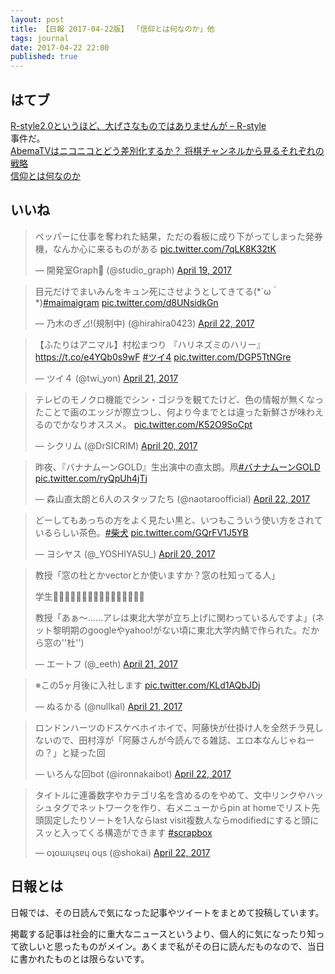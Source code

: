 ```yaml
---
layout: post
title: 【日報 2017-04-22版】 「信仰とは何なのか」他
tags: journal
date: 2017-04-22 22:00
published: true
---
```



## はてブ

<div class="news"><a href="http://rashita.net/blog/?p=20231" target="_blank">R-style2.0というほど、大げさなものではありませんが – R-style</a>
<div class="newscomme">事件だ。</div>
</div>

<div class="news"><a href="https://www.buzzfeed.com/harunayamazaki/abematv-niconico" target="_blank">AbemaTVはニコニコとどう差別化するか？ 将棋チャンネルから見るそれぞれの戦略</a>
<div class="newscomme"></div>
</div>

<div class="news"><a href="http://anond.hatelabo.jp/20170421215211" target="_blank">信仰とは何なのか</a>
<div class="newscomme"></div>
</div>


## いいね

 <blockquote class="twitter-tweet"><p lang="ja" dir="ltr">ペッパーに仕事を奪われた結果，ただの看板に成り下がってしまった発券機，なんか心に来るものがある <a href="https://t.co/7qLK8K32tK">pic.twitter.com/7qLK8K32tK</a></p>&mdash; 開発室Graph (@studio_graph) <a href="https://twitter.com/studio_graph/status/854677616120389632">April 19, 2017</a></blockquote>
<script async src="//platform.twitter.com/widgets.js" charset="utf-8"></script> 
 
 
<blockquote class="twitter-tweet"><p lang="ja" dir="ltr">目元だけでまいみんをキュン死にさせようとしてきてる(*´ω｀*)<a href="https://twitter.com/hashtag/maimaigram?src=hash">#maimaigram</a> <a href="https://t.co/d8UNsidkGn">pic.twitter.com/d8UNsidkGn</a></p>&mdash; 乃木のぎ⊿!(規制中) (@hirahira0423) <a href="https://twitter.com/hirahira0423/status/855610746998104064">April 22, 2017</a></blockquote>
<script async src="//platform.twitter.com/widgets.js" charset="utf-8"></script> 
 
 
<blockquote class="twitter-tweet"><p lang="ja" dir="ltr">【ふたりはアニマル】村松まつり 『ハリネズミのハリー』 <a href="https://t.co/e4YQb0s9wF">https://t.co/e4YQb0s9wF</a> <a href="https://twitter.com/hashtag/%E3%83%84%E3%82%A44?src=hash">#ツイ4</a> <a href="https://t.co/DGP5TtNGre">pic.twitter.com/DGP5TtNGre</a></p>&mdash; ツイ４ (@twi_yon) <a href="https://twitter.com/twi_yon/status/855541672670765058">April 21, 2017</a></blockquote>
<script async src="//platform.twitter.com/widgets.js" charset="utf-8"></script> 
 
 
<blockquote class="twitter-tweet"><p lang="ja" dir="ltr">テレビのモノクロ機能でシン・ゴジラを観てたけど、色の情報が無くなったことで画のエッジが際立つし、何より今までとは違った新鮮さが味わえるのでかなりオススメ。 <a href="https://t.co/K52O9SoCpt">pic.twitter.com/K52O9SoCpt</a></p>&mdash; シクリム (@DrSICRIM) <a href="https://twitter.com/DrSICRIM/status/855038719962644485">April 20, 2017</a></blockquote>
<script async src="//platform.twitter.com/widgets.js" charset="utf-8"></script> 
 
 
<blockquote class="twitter-tweet"><p lang="ja" dir="ltr">昨夜、『バナナムーンGOLD』生出演中の直太朗。凧<a href="https://twitter.com/hashtag/%E3%83%90%E3%83%8A%E3%83%8A%E3%83%A0%E3%83%BC%E3%83%B3GOLD?src=hash">#バナナムーンGOLD</a> <a href="https://t.co/ryQpUh4jTj">pic.twitter.com/ryQpUh4jTj</a></p>&mdash; 森山直太朗と6人のスタッフたち (@naotaroofficial) <a href="https://twitter.com/naotaroofficial/status/855599209768042497">April 22, 2017</a></blockquote>
<script async src="//platform.twitter.com/widgets.js" charset="utf-8"></script> 
 
 
<blockquote class="twitter-tweet"><p lang="ja" dir="ltr">どーしてもあっちの方をよく見たい黒と、いつもこういう使い方をされているらしい茶色。<a href="https://twitter.com/hashtag/%E6%9F%B4%E7%8A%AC?src=hash">#柴犬</a> <a href="https://t.co/GQrFV1J5YB">pic.twitter.com/GQrFV1J5YB</a></p>&mdash; ヨシヤス (@_YOSHIYASU_) <a href="https://twitter.com/_YOSHIYASU_/status/854977603874062336">April 20, 2017</a></blockquote>
<script async src="//platform.twitter.com/widgets.js" charset="utf-8"></script> 
 
 
<blockquote class="twitter-tweet"><p lang="ja" dir="ltr">教授「窓の杜とかvectorとか使いますか？窓の杜知ってる人」 
 
学生🙋🏻👩🏻👩🏻👩🏻🙋🏻👩🏻👩🏻👩🏻 
 
教授「あぁ〜……アレは東北大学が立ち上げに関わっているんですよ」(ネット黎明期のgoogleやyahoo!がない頃に東北大学内鯖で作られた。だから窓の&#39;&#39;杜&#39;&#39;)</p>&mdash; エートフ (@_eeth) <a href="https://twitter.com/_eeth/status/855292652413042688">April 21, 2017</a></blockquote>
<script async src="//platform.twitter.com/widgets.js" charset="utf-8"></script> 
 
 
<blockquote class="twitter-tweet"><p lang="ja" dir="ltr">※この5ヶ月後に入社します <a href="https://t.co/KLd1AQbJDj">pic.twitter.com/KLd1AQbJDj</a></p>&mdash; ぬるかる (@nullkal) <a href="https://twitter.com/nullkal/status/855338930530435072">April 21, 2017</a></blockquote>
<script async src="//platform.twitter.com/widgets.js" charset="utf-8"></script> 
 
 
<blockquote class="twitter-tweet"><p lang="ja" dir="ltr">ロンドンハーツのドスケベホイホイで、阿藤快が仕掛け人を全然チラ見しないので、田村淳が「阿藤さんが今読んでる雑誌、エロ本なんじゃねーの？」と疑った回</p>&mdash; いろんな回bot (@ironnakaibot) <a href="https://twitter.com/ironnakaibot/status/855649227170381825">April 22, 2017</a></blockquote>
<script async src="//platform.twitter.com/widgets.js" charset="utf-8"></script> 
 
 
<blockquote class="twitter-tweet"><p lang="ja" dir="ltr">タイトルに連番数字やカテゴリ名を含めるのをやめて、文中リンクやハッシュタグでネットワークを作り、右メニューからpin at homeでリスト先頭固定したりソートを1人ならlast visit複数人ならmodifiedにすると頭にスッと入ってくる構造ができます <a href="https://twitter.com/hashtag/scrapbox?src=hash">#scrapbox</a></p>&mdash; oʇoɯıɥsɐɥ oɥs (@shokai) <a href="https://twitter.com/shokai/status/855723544314912768">April 22, 2017</a></blockquote>
<script async src="//platform.twitter.com/widgets.js" charset="utf-8"></script> 
 

## 日報とは

日報では、その日読んで気になった記事やツイートをまとめて投稿しています。

掲載する記事は社会的に重大なニュースというより、個人的に気になったり知って欲しいと思ったものがメイン。あくまで私がその日に読んだものなので、当日に書かれたものとは限らないです。